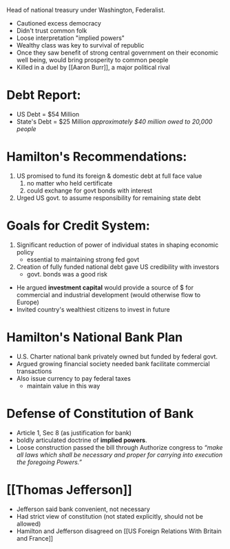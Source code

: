 Head of national treasury under Washington, Federalist.
- Cautioned excess democracy
- Didn't trust common  folk
- Loose interpretation "implied powers"
- Wealthy class was key to survival of republic
- Once they saw benefit of strong central government on their economic well being, would bring prosperity to common people
- Killed in a duel by [[Aaron Burr]], a major political rival
# Debt Report:
- US Debt = $54 Million
- State's Debt = $25 Million
*approximately $40 million owed to 20,000 people*
# Hamilton's Recommendations:
1. US promised to fund its foreign & domestic debt at full face value
	1. no matter who held certificate
	2. could exchange for govt bonds with interest
2. Urged US govt. to assume responsibility for remaining state debt
# Goals for Credit System:
1. Significant reduction of power of individual states in shaping economic policy
	- essential to maintaining strong fed govt
2. Creation of fully funded national debt gave US credibility with investors
	- govt. bonds was a good risk
- He argued **investment capital** would provide a source of $ for commercial and industrial development (would otherwise flow to Europe)
- Invited country's wealthiest citizens to invest in future
# Hamilton's National Bank Plan
- U.S. Charter national bank privately owned but funded by federal govt.
- Argued growing financial society needed bank facilitate commercial transactions
- Also issue currency to pay federal taxes
	- maintain value in this way
# Defense of Constitution of Bank
- Article 1, Sec 8 (as justification for bank)
- boldly articulated doctrine of **implied powers**.
- Loose construction passed the bill through
Authorize congress to *“make all laws which  shall be necessary and proper for carrying into execution the foregoing Powers.”*
# [[Thomas Jefferson]]
- Jefferson said bank convenient, not necessary
- Had strict view of constitution (not stated explicitly, should not be allowed)
- Hamilton and Jefferson disagreed on [[US Foreign Relations With Britain and France]]